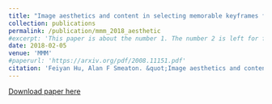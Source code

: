 ```yaml
---
title: "Image aesthetics and content in selecting memorable keyframes from lifelogs"
collection: publications
permalink: /publication/mmm_2018_aesthetic
#excerpt: 'This paper is about the number 1. The number 2 is left for future work.'
date: 2018-02-05
venue: 'MMM'
#paperurl: 'https://arxiv.org/pdf/2008.11151.pdf'
citation: 'Feiyan Hu, Alan F Smeaton. &quot;Image aesthetics and content in selecting memorable keyframes from lifelogs.&quot; <i>International Conference on Multimedia Modeling (MMM 2018)</i>. '
---
```

<!--- This paper is about the number 1. The number 2 is left for future work.-->
[Download paper here](http://doras.dcu.ie/22161/1/MMM2018_Feiyan.pdf)

<!--- Recommended citation: Your Name, You. (2009). "Paper Title Number 1." <i>Journal 1</i>. 1(1) .-->

